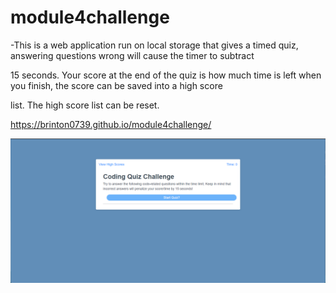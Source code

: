 # module4challenge


-This is a web application run on local storage that gives a timed quiz, answering questions wrong will cause the timer to subtract 

15 seconds. Your score at the end of the quiz is how much time is left when you finish, the score can be saved into a high score 

list. The high score list can be reset. 

https://brinton0739.github.io/module4challenge/


![coding quiz](./assets/images/2022-06-29.png?raw=true "Coding Quiz")